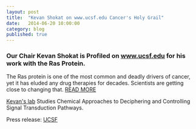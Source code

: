 ```yaml
---
layout: post
title:  "Kevan Shokat on www.ucsf.edu Cancer's Holy Grail"
date:   2014-06-20 10:00:00
category: blog
published: true
---
```


### Our Chair Kevan Shokat is Profiled on www.ucsf.edu for his work with the Ras Protein.

The Ras protein is one of the most common and deadly drivers of cancer, yet it has eluded any drug therapies for decades. Scientists are getting close to changing that. 
<a href="http://www.ucsf.edu/news/2014/06/115356/targeting-key-driver-cancer" target="_blank">READ MORE</a>


<a href="http://shokatlab.ucsf.edu/" target="_blank">Kevan's lab</a> Studies Chemical Approaches to Deciphering and Controlling Signal Transduction Pathways.

Press release: [UCSF](http://www.ucsf.edu/news/2014/06/115356/targeting-key-driver-cancer)
